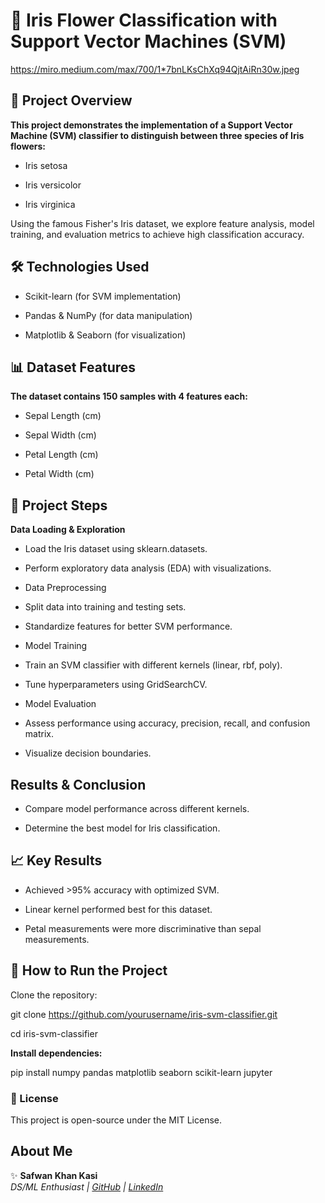 # 🌸 Iris Flower Classification with Support Vector Machines (SVM)

https://miro.medium.com/max/700/1*7bnLKsChXq94QjtAiRn30w.jpeg

## 📌 Project Overview
**This project demonstrates the implementation of a Support Vector Machine (SVM) classifier to distinguish between three species of Iris flowers:**

- Iris setosa

- Iris versicolor

- Iris virginica

Using the famous Fisher's Iris dataset, we explore feature analysis, model training, and evaluation metrics to achieve high classification accuracy.

## 🛠️ Technologies Used

- Scikit-learn (for SVM implementation)

- Pandas & NumPy (for data manipulation)

- Matplotlib & Seaborn (for visualization)

## 📊 Dataset Features
**The dataset contains 150 samples with 4 features each:**

- Sepal Length (cm)

- Sepal Width (cm)

- Petal Length (cm)

- Petal Width (cm)

## 🚀 Project Steps
**Data Loading & Exploration**

- Load the Iris dataset using sklearn.datasets.

- Perform exploratory data analysis (EDA) with visualizations.

- Data Preprocessing

- Split data into training and testing sets.

- Standardize features for better SVM performance.

- Model Training

- Train an SVM classifier with different kernels (linear, rbf, poly).

- Tune hyperparameters using GridSearchCV.

- Model Evaluation

- Assess performance using accuracy, precision, recall, and confusion matrix.

- Visualize decision boundaries.

## Results & Conclusion

- Compare model performance across different kernels.

- Determine the best model for Iris classification.

## 📈 Key Results

- Achieved >95% accuracy with optimized SVM.

- Linear kernel performed best for this dataset.

- Petal measurements were more discriminative than sepal measurements.

## 🎯 How to Run the Project

Clone the repository:

git clone https://github.com/yourusername/iris-svm-classifier.git

cd iris-svm-classifier

**Install dependencies:**

pip install numpy pandas matplotlib seaborn scikit-learn jupyter

### 📜 License
This project is open-source under the MIT License.

## About Me

✨ **Safwan Khan Kasi**  
*DS/ML Enthusiast | [GitHub](https://github.com/safikasi) | [LinkedIn](https://www.linkedin.com/in/safwan-kasi-2b5358292/)*
